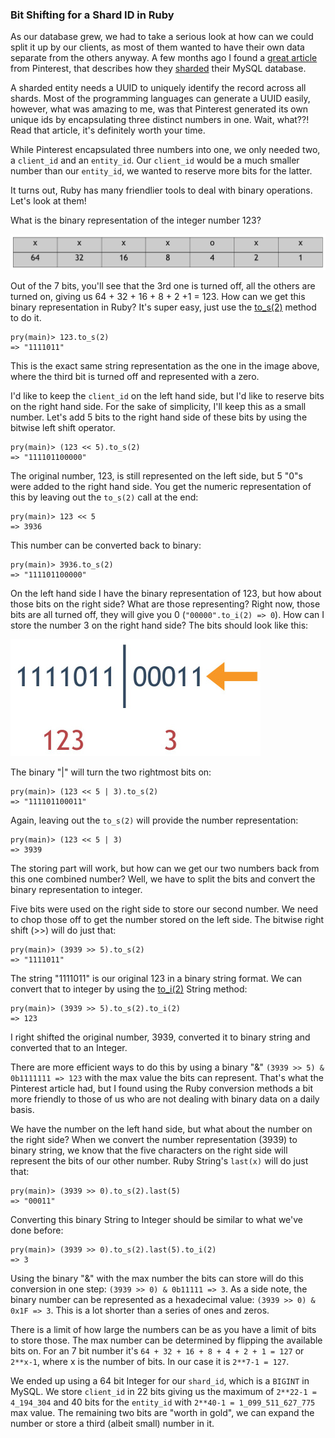 ### Bit Shifting for a Shard ID in Ruby

As our database grew, we had to take a serious look at how can we could split it up by our clients, as most of them wanted to have their own data separate from the others anyway. A few months ago I found a [great article](https://medium.com/@Pinterest_Engineering/sharding-pinterest-how-we-scaled-our-mysql-fleet-3f341e96ca6f) from Pinterest, that describes how they [sharded](https://en.wikipedia.org/wiki/Shard_(database_architecture)) their MySQL database.

A sharded entity needs a UUID to uniquely identify the record across all shards. Most of the programming languages can generate a UUID easily, however, what was amazing to me, was that Pinterest generated its own unique ids by encapsulating three distinct numbers in one. Wait, what??! Read that article, it's definitely worth your time.

While Pinterest encapsulated three numbers into one, we only needed two, a `client_id` and an `entity_id`. Our `client_id` would be a much smaller number than our `entity_id`, we wanted to reserve more bits for the latter.

It turns out, Ruby has many friendlier tools to deal with binary operations. Let's look at them!

What is the binary representation of the integer number 123?

![123-in-binary](/resources/2017/05/123_binary.jpg)

Out of the 7 bits, you'll see that the 3rd one is turned off, all the others are turned on, giving us 64 + 32 + 16 + 8 + 2 +1 = 123. How can we get this binary representation in Ruby? It's super easy, just use the [to_s(2)](https://ruby-doc.org/core-2.2.2/Fixnum.html#method-i-to_s) method to do it.

```shell
pry(main)> 123.to_s(2)
=> "1111011"
```

This is the exact same string representation as the one in the image above, where the third bit is turned off and represented with a zero.

I'd like to keep the `client_id` on the left hand side, but I'd like to reserve bits on the right hand side. For the sake of simplicity, I'll keep this as a small number. Let's add 5 bits to the right hand side of these bits by using the bitwise left shift operator.

```shell
pry(main)> (123 << 5).to_s(2)
=> "111101100000"
```

The original number, 123, is still represented on the left side, but 5 "0"s were added to the right hand side. You get the numeric representation of this by leaving out the `to_s(2)` call at the end:

```shell
pry(main)> 123 << 5
=> 3936
```

This number can be converted back to binary:

```shell
pry(main)> 3936.to_s(2)
=> "111101100000"
```

On the left hand side I have the binary representation of 123, but how about those bits on the right side? What are those representing? Right now, those bits are all turned off, they will give you 0 (`"00000".to_i(2) => 0`). How can I store the number 3 on the right hand side? The bits should look like this:

![3-on-right-side](/resources/2017/05/3_on_right_side.jpg)

The binary "|" will turn the two rightmost bits on:

```shell
pry(main)> (123 << 5 | 3).to_s(2)
=> "111101100011"
```

Again, leaving out the `to_s(2)` will provide the number representation:

```shell
pry(main)> (123 << 5 | 3)
=> 3939
```

The storing part will work, but how can we get our two numbers back from this one combined number? Well, we have to split the bits and convert the binary representation to integer.

Five bits were used on the right side to store our second number. We need to chop those off to get the number stored on the left side. The bitwise right shift (>>) will do just that:

```shell
pry(main)> (3939 >> 5).to_s(2)
=> "1111011"
```

The string "1111011" is our original 123 in a binary string format. We can convert that to integer by using the [to_i(2)](http://ruby-doc.org/core-2.4.1/String.html#method-i-to_i) String method:

```shell
pry(main)> (3939 >> 5).to_s(2).to_i(2)
=> 123
```
I right shifted the original number, 3939, converted it to binary string and converted that to an Integer.

There are more efficient ways to do this by using a binary "&" `(3939 >> 5) & 0b1111111 => 123` with the max value the bits can represent. That's what the Pinterest article had, but I found using the Ruby conversion methods a bit more friendly to those of us who are not dealing with binary data on a daily basis.

We have the number on the left hand side, but what about the number on the right side? When we convert the number representation (3939) to binary string, we know that the five characters on the right side will represent the bits of our other number. Ruby String's `last(x)` will do just that:

```shell
pry(main)> (3939 >> 0).to_s(2).last(5)
=> "00011"
```

Converting this binary String to Integer should be similar to what we've done before:

```shell
pry(main)> (3939 >> 0).to_s(2).last(5).to_i(2)
=> 3
```

Using the binary "&" with the max number the bits can store will do this conversion in one step: `(3939 >> 0) & 0b11111 => 3`. As a side note, the binary number can be represented as a hexadecimal value: `(3939 >> 0) & 0x1F => 3`. This is a lot shorter than a series of ones and zeros.

There is a limit of how large the numbers can be as you have a limit of bits to store those. The max number can be determined by flipping the available bits on. For an 7 bit number it's `64 + 32 + 16 + 8 + 4 + 2 + 1 = 127` or `2**x-1`, where x is the number of bits. In our case it is `2**7-1 = 127`.

We ended up using a 64 bit Integer for our `shard_id`, which is a `BIGINT` in MySQL. We store `client_id` in 22 bits giving us the maximum of `2**22-1 = 4_194_304` and 40 bits for the `entity_id` with  `2**40-1 = 1_099_511_627_775` max value. The remaining two bits are "worth in gold", we can expand the number or store a third (albeit small) number in it.
